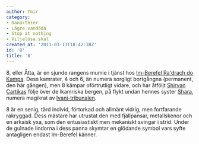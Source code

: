 ```yaml
---
author: Ymir
category:
- Danarthier
- Lägre vandöda
- Stop at nothing
- Viljelösa skal
created_at: '2011-03-13T18:42:38Z'
id: '8'
title: '8'
---
```

8, eller Åtta, är en sjunde rangens mumie i tjänst hos [Im-Berefel Ra'drach do Kampa]. Dess kamrater, 4 och 6, än numera sorgligt bortgångna (permanent, den här gången), men 8 kämpar oförtrutligt vidare, och har åtföljt [Shirvan Cartikas] följe över de Ikamriska bergen, på flykt undan hennes syster [Shara], numera magikrat av [Ivani-tribunalen].

8 är en senig, tärd individ, förtorkad och allmänt vidrig, men fortfarande rakryggad. Dess mästare har utrustat den med fjällpansar, metallskenor och en arkaisk yxa, som den entusiastiskt men mekaniskt svingar i strid. Under de gulnade lindorna i dess panna skymtar en glödande symbol vars syfte antagligen endast Im-Berefel känner.

  [Im-Berefel Ra'drach do Kampa]: Im-Berefel_Radrach_do_Kampa
  [Shirvan Cartikas]: Shirvan_Cartika
  [Shara]: Shara_Cartika
  [Ivani-tribunalen]: Ivani-tribunalen